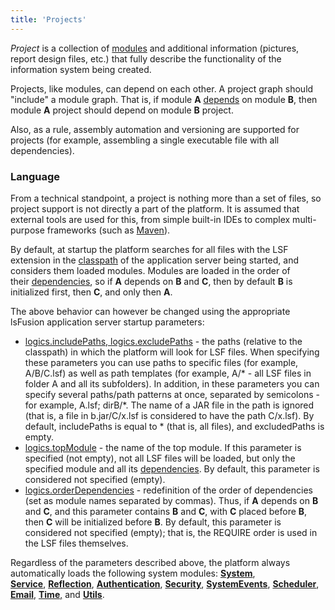 ```yaml
---
title: 'Projects'
---
```


*Project* is a collection of [modules](Modules.md) and additional information (pictures, report design files, etc.) that fully describe the functionality of the information system being created.

Projects, like modules, can depend on each other. A project graph should "include" a module graph. That is, if module **A** [depends](Modules.md#dependencies-between-modules) on module **B**, then module **A** project should depend on module **B** project.

Also, as a rule, assembly automation and versioning are supported for projects (for example, assembling a single executable file with all dependencies).

### Language

From a technical standpoint, a project is nothing more than a set of files, so project support is not directly a part of the platform. It is assumed that external tools are used for this, from simple built-in IDEs to complex multi-purpose frameworks (such as [Maven](https://maven.apache.org/)).

By default, at startup the platform searches for all files with the LSF extension in the [classpath](Launch_parameters.md#classpath-broken) of the application server being started, and considers them loaded modules. Modules are loaded in the order of their [dependencies](Modules.md#dependencies-between-modules), so if **A** depends on **B** and **C**, then by default **B** is initialized first, then **C**, and only then **A**.

The above behavior can however be changed using the appropriate lsFusion application server startup parameters:

-   [logics.includePaths, logics.excludePaths](Launch_parameters.md#project-broken) - the paths (relative to the classpath) in which the platform will look for LSF files. When specifying these parameters you can use paths to specific files (for example, A/B/C.lsf) as well as path templates (for example, A/\* - all LSF files in folder A and all its subfolders). In addition, in these parameters you can specify several paths/path patterns at once, separated by semicolons - for example, A.lsf; dirB/\*. The name of a JAR file in the path is ignored (that is, a file in b.jar/C/x.lsf is considered to have the path C/x.lsf). By default, includePaths is equal to \* (that is, all files), and excludedPaths is empty.
-   [logics.topModule](Launch_parameters.md#project-broken) - the name of the top module. If this parameter is specified (not empty), not all LSF files will be loaded, but only the specified module and all its [dependencies](Modules.md#dependencies-between-modules). By default, this parameter is considered not specified (empty).
-   [logics.orderDependencies](Launch_parameters.md#project-broken) - redefinition of the order of dependencies (set as module names separated by commas). Thus, if **A** depends on **B** and **C**, and this parameter contains **B** and **C**, with **C** placed before **B**, then **C** will be initialized before **B**. By default, this parameter is considered not specified (empty); that is, the REQUIRE order is used in the LSF files themselves.

Regardless of the parameters described above, the platform always automatically loads the following system modules: [**System**](https://github.com/lsfusion/platform/blob/master/server/src/main/lsfusion/system/System.lsf), **[Service](https://github.com/lsfusion/platform/blob/master/server/src/main/lsfusion/system/Service.lsf)**, **[Reflection](https://github.com/lsfusion/platform/blob/master/server/src/main/lsfusion/system/Reflection.lsf)**, **[Authentication](https://github.com/lsfusion/platform/blob/master/server/src/main/lsfusion/system/Authentication.lsf)**, **[Security](https://github.com/lsfusion/platform/blob/master/server/src/main/lsfusion/system/Security.lsf)**, **[SystemEvents](https://github.com/lsfusion/platform/blob/master/server/src/main/lsfusion/system/SystemEvents.lsf)**, **[Scheduler](https://github.com/lsfusion/platform/blob/master/server/src/main/lsfusion/system/Scheduler.lsf)**, **[Email](https://github.com/lsfusion/platform/blob/master/server/src/main/lsfusion/system/Email.lsf)**, [**Time**,](https://github.com/lsfusion/platform/blob/master/server/src/main/lsfusion/system/Time.lsf) and **[Utils](https://github.com/lsfusion/platform/blob/master/server/src/main/lsfusion/system/Utils.lsf)**.
